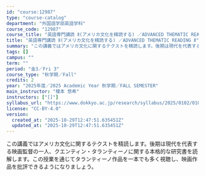 ```yaml
---
id: "course:12987"
type: "course-catalog"
department: "外国語学部英語学科"
course_code: "12987"
course_title: "英語専門講読 Ⅱ(アメリカ文化を精読する) ／ADVANCED THEMATIC READING Ⅱ"
title: "英語専門講読 Ⅱ(アメリカ文化を精読する) ／ADVANCED THEMATIC READING Ⅱ"
summary: "この講義ではアメリカ文化に関するテクストを精読します。後期は現代を代表する映画監督の一人、クエンティン・タランティーノに関する本格的な研究書を読解します。この授業を通じてタランティーノ作品を一本でも多く視聴し、映画作品を批評できるようになり…"
tags: []
campus: ""
term: ""
period: "金3／Fri 3"
course_type: "秋学期／Fall"
credits: 2
year: "2025年度／2025 Academic Year 秋学期／FALL SEMESTER"
main_instructor: "榎本 悠希"
instructors: ["[]"]
syllabus_url: "https://www.dokkyo.ac.jp/research/syllabus/2025/0102/0102_12987_ja_JP.html"
license: "CC-BY-4.0"
version:
  created_at: "2025-10-29T12:47:51.635451Z"
  updated_at: "2025-10-29T12:47:51.635451Z"
---
```

この講義ではアメリカ文化に関するテクストを精読します。後期は現代を代表する映画監督の一人、クエンティン・タランティーノに関する本格的な研究書を読解します。この授業を通じてタランティーノ作品を一本でも多く視聴し、映画作品を批評できるようになりましょう。
